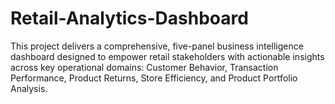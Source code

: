# Retail-Analytics-Dashboard
This project delivers a comprehensive, five-panel business intelligence dashboard designed to empower retail stakeholders with actionable insights across key operational domains: Customer Behavior, Transaction Performance, Product Returns, Store Efficiency, and Product Portfolio Analysis.
